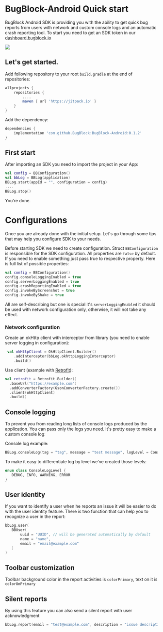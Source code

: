 # BugBlock-Android Quick start
BugBlock Android SDK is providing you with the ability to get quick bug reports from users with network and custom console logs and an automatic crash reporting tool. To start you need to get an SDK token in our [dashboard.bugblock.io](https://dashboard.bugblock.io "dashboard.bugblock.io")

[![](https://jitpack.io/v/BugBlock/BugBlock-Android.svg)](https://jitpack.io/#BugBlock/BugBlock-Android)


## Let's get started.

Add following repository to your root `build.gradle` at the end of repositories:
``` gradle
allprojects {
    repositories {
        ....
        maven { url 'https://jitpack.io' }
    }
}
```

Add the dependency:
``` gradle
dependencies {
    implementation 'com.github.BugBlock:BugBlock-Android:0.1.2'
}
```

## First start

After importing an SDK you need to import the project in your App:

``` kotlin
val config = BBConfiguration()
val bbLog = BBLog(application)
BBLog.start(appId = "", configuration = config)
....
BBLog.stop()
```

You're done.



# Configurations

Once you are already done with the initial setup. Let's go through some tips that may help you configure SDK to your needs.

Before starting SDK we need to create configuration. Struct `BBConfiguration` is responsible for the SDK configuration. All properties are `false` by default. If you need to enable something just pass true to respective property. Here is full list of possible properties:

``` kotlin
val config = BBConfiguration()
config.consoleLoggingEnabled = true
config.serverLoggingEnabled = true
config.crashReportingEnabled = true
config.invokeByScreenshot = true
config.invokeByShake = true
```
All are self-describing but one is special it's `serverLoggingEnabled` it should be used with network configuration only, otherwise, it will not take any effect.


### Network configuration
 
Create an okHttp client with interceptor from library (you need to enable server logging in configuration):
``` kotlin
 val okHttpClient = OkHttpClient.Builder()
    .addInterceptor(bbLog.okhttpLoggingInterceptor)
    .build()
```

Use client (example with [Retrofit](https://github.com/square/retrofit)):
``` kotlin
val retrofit = Retrofit.Builder()
  .baseUrl("https://example.com")
  .addConverterFactory(GsonConverterFactory.create())
  .client(okHttpClient)
  .build()
```


## Console logging

To prevent you from reading long lists of console logs produced by the application. You can pass only the logs you need. It's pretty easy to make a custom console log: 



Console log example:
``` kotlin
BBLog.consoleLog(tag = "tag", message = "test message", logLevel = ConsoleLogLevel.INFO)
```

To make it easy to differentiate log by level we've created those levels:
``` kotlin
enum class ConsoleLogLevel {
   DEBUG, INFO, WARNING, ERROR
}
```


## User identity

If you want to identify a user when he reports an issue it will be easier to do with the user identity feature. There is two function that can help you to recognize a user in the report: 

``` kotlin
bbLog.user(
   BBUser(
       uuid = "UUID", // will be generated automatically by default
       name = "name",
       email = "email@example.com"
   )
)
```

## Toolbar customization

Toolbar background color in the report activities is `colorPrimary`, text on it is `colorOnPrimary` 


## Silent reports 

By using this feature you can also send a silent report with user acknowledgment

``` kotlin
bbLog.report(email = "test@example.com", description = "issue description")
```

